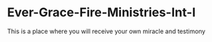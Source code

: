 # Ever-Grace-Fire-Ministries-Int-l
This is a place where you will receive your own miracle and testimony 
